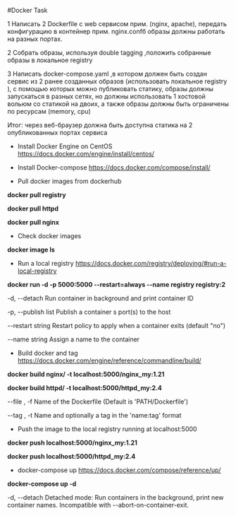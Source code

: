  #Docker Task
 
1 Написать 2 Dockerfile с web сервисом прим. (nginx, apache), передать конфигурацию в контейнер прим. nginx.confб образы должны работать на разных портах.

2 Собрать образы, используя double tagging ,положить собранные образы в локальное registry

3 Написать docker-compose.yaml ,в котором должен быть создан сервис из 2 ранее созданных образов (использовать локальное registry ), с помощью которых можно публиковать статику, образы должны запускаться в разных сетях, но должны использовать 1 хостовой вольюм со статикой на двоих, а также образы должны быть ограничены по ресурсам (memory, cpu)

Итог:  через веб-браузер должна быть доступна статика на 2 опубликованных портах сервиса


* Install Docker Engine on CentOS https://docs.docker.com/engine/install/centos/

* Install Docker-compose https://docs.docker.com/compose/install/

* Pull docker images from dockerhub

**docker pull registry**

**docker pull httpd**

**docker pull nginx**

* Check docker images

**docker image ls**

* Run a local registry https://docs.docker.com/registry/deploying/#run-a-local-registry

**docker run -d -p 5000:5000 --restart=always --name registry registry:2**

  -d, --detach                     Run container in background and print container ID
  
  -p, --publish list               Publish a container s port(s) to the host
  
  --restart string                 Restart policy to apply when a container exits (default "no")
  
  --name string                    Assign a name to the container

* Build docker and tag https://docs.docker.com/engine/reference/commandline/build/

**docker build nginx/ -t localhost:5000/nginx_my:1.21**

**docker build httpd/ -t localhost:5000/httpd_my:2.4**

 --file , -f		Name of the Dockerfile (Default is 'PATH/Dockerfile')
 
 --tag , -t		Name and optionally a tag in the 'name:tag' format

* Push the image to the local registry running at localhost:5000

**docker push localhost:5000/nginx_my:1.21**

**docker push localhost:5000/httpd_my:2.4**


* docker-compose up https://docs.docker.com/compose/reference/up/

**docker-compose up -d**

 -d, --detach               Detached mode: Run containers in the background, print new container names. Incompatible with --abort-on-container-exit.
